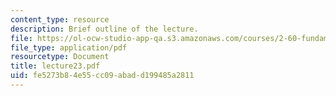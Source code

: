 ```yaml
---
content_type: resource
description: Brief outline of the lecture.
file: https://ol-ocw-studio-app-qa.s3.amazonaws.com/courses/2-60-fundamentals-of-advanced-energy-conversion-spring-2004/fe5273b84e55cc09abadd199485a2811_lecture23.pdf
file_type: application/pdf
resourcetype: Document
title: lecture23.pdf
uid: fe5273b8-4e55-cc09-abad-d199485a2811
---
```

